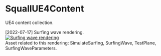 # SquallUE4Content
 UE4 content collection.

[2022-07-17] Surfing wave rendering. <br>
[![Surfing wave rendering](https://img.youtube.com/vi/zGcg4YYKz8Y/0.jpg)](https://www.youtube.com/watch?v=zGcg4YYKz8Y)
<br> Asset related to this rendering: SimulateSurfing, SurfingWave, TestPlane, SurfingWaveParameters.
